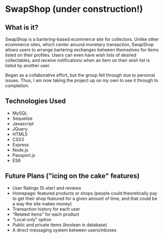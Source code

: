 # SwapShop (under construction!)

## What is it?

SwapShop is a bartering-based ecommerce site for collectors.
Unlike other ecommerce sites, which center around monetary transaction, SwapShop allows users to arrange bartering exchanges between themselves for items listed on their profiles. Users can even have wish lists of desired collectables, and receive notifications when an item on their wish list is listed by another user.

Began as a collaborative effort, but the group fell through due to personal issues. Thus, I am now taking the project up on my own to see it through to completion.   

## Technologies Used

* MySQL
* Sequelize
* Javascript
* JQuery
* HTML5
* CSS3
* Express
* Node.js
* Passport.js
* ES6

## Future Plans ("icing on the cake" features)
* User Ratings (5-star) and reviews
* Homepage: featured products or shops (people could theoretically pay to get their shop featured for a given amount of time, and that could be a way the site makes money)
* Transaction history for each user
* “Related items” for each product
* “Local only” option
* Public and private items (boolean in database)
* A direct messaging system between users/inboxes

